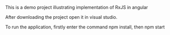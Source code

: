 This is a demo project illustrating implementation of  RxJS in angular

After downloading the project open it in visual studio.

To run the application, firstly enter the command npm install,  then npm start
